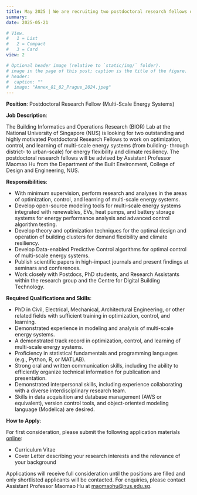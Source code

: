 ```yaml
---
title: May 2025 | We are recruiting two postdoctoral research fellows on multi-scale energy systems.
summary: 
date: 2025-05-21

# View.
#   1 = List
#   2 = Compact
#   3 = Card
view: 2

# Optional header image (relative to `static/img/` folder).
# image in the page of this post; caption is the title of the figure.
# header:
#  caption: ""   
#  image: "Annex_81_82_Prague_2024.jpeg"
---
```


**Position**: Postdoctoral Research Fellow (Multi-Scale Energy Systems)

**Job Description**:

The Building Informatics and Operations Research (BIOR) Lab at the National University of Singapore (NUS) is looking for two outstanding and highly motivated Postdoctoral Research Fellows to work on optimization, control, and learning of multi-scale energy systems (from building- through district- to urban-scale) for energy flexibility and climate resiliency. The postdoctoral research fellows will be advised by Assistant Professor Maomao Hu from the Department of the Built Environment, College of Design and Engineering, NUS.

**Responsibilities**:

- With minimum supervision, perform research and analyses in the areas of optimization, control, and learning of multi-scale energy systems.
- Develop open-source modeling tools for multi-scale energy systems integrated with renewables, EVs, heat pumps, and battery storage systems for energy performance analysis and advanced control algorithm testing.
- Develop theory and optimization techniques for the optimal design and operation of building clusters for demand flexibility and climate resiliency.
- Develop Data-enabled Predictive Control algorithms for optimal control of multi-scale energy systems.
- Publish scientific papers in high-impact journals and present findings at seminars and conferences.
- Work closely with Postdocs, PhD students, and Research Assistants within the research group and the Centre for Digital Building Technology. 

**Required Qualifications and Skills**:

- PhD in Civil, Electrical, Mechanical, Architectural Engineering, or other related fields with sufficient training in optimization, control, and learning.
- Demonstrated experience in modeling and analysis of multi-scale energy systems.
- A demonstrated track record in optimization, control, and learning of multi-scale energy systems.
- Proficiency in statistical fundamentals and programming languages (e.g., Python, R, or MATLAB).
- Strong oral and written communication skills, including the ability to efficiently organize technical information for publication and presentation.
- Demonstrated interpersonal skills, including experience collaborating with a diverse interdisciplinary research team.
- Skills in data acquisition and database management (AWS or equivalent), version control tools, and object-oriented modeling language (Modelica) are desired.

**How to Apply**:

For first consideration, please submit the following application materials [online](https://careers.nus.edu.sg/job/Postdoctoral-Research-Fellow-%28Multi-Scale-Energy-Systems%29/28972-en_GB/):
- Curriculum Vitae
- Cover Letter describing your research interests and the relevance of your background

Applications will receive full consideration until the positions are filled and only shortlisted applicants will be contacted. For enquiries, please contact Assistant Professor Maomao Hu at maomaohu@nus.edu.sg.